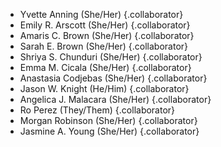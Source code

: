 
- Yvette Anning (She/Her) {.collaborator}
- Emily R. Arscott (She/Her) {.collaborator}
- Amaris C. Brown (She/Her) {.collaborator}
- Sarah E. Brown (She/Her) {.collaborator}
- Shriya S. Chunduri (She/Her) {.collaborator}
- Emma M. Cicala (She/Her) {.collaborator}
- Anastasia Codjebas (She/Her) {.collaborator}
- Jason W. Knight (He/Him) {.collaborator}
- Angelica J. Malacara (She/Her) {.collaborator}
- Ro Perez (They/Them) {.collaborator}
- Morgan Robinson (She/Her) {.collaborator}
- Jasmine A. Young (She/Her) {.collaborator}
